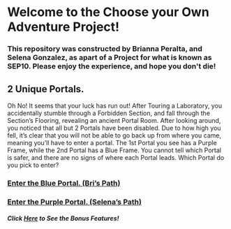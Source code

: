 # Welcome to the Choose your Own Adventure Project!
### This repository was constructed by Brianna Peralta, and Selena Gonzalez, as apart of a Project for what is known as SEP10. Please enjoy the experience, and hope you don't die!

## 2 Unique Portals.

Oh No! It seems that your luck has run out! After Touring a Laboratory, you accidentally stumble through a Forbidden Section, and fall through the Section’s Flooring, revealing an ancient Portal Room. After looking around, you noticed that all but 2 Portals have been disabled. Due to how high you fell, it’s clear that you will not be able to go back up from where you came, meaning you’ll have to enter a portal. The 1st Portal you see has a Purple Frame, while the 2nd Portal has a Blue Frame. You cannot tell which Portal is safer, and there are no signs of where each Portal leads. Which Portal do you pick to enter?

### [Enter the Blue Portal. (Bri’s Path)](blue-portal/blue-portal.md)
### [Enter the Purple Portal. (Selena’s Path)](purple-portal/purple-portal.md)

#### *Click [Here](bonus-add-ons) to See the Bonus Features!* 
